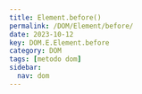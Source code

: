 ```yaml
---
title: Element.before()
permalink: /DOM/Element/before/
date: 2023-10-12
key: DOM.E.Element.before
category: DOM
tags: [metodo dom]
sidebar:
  nav: dom
---
```

